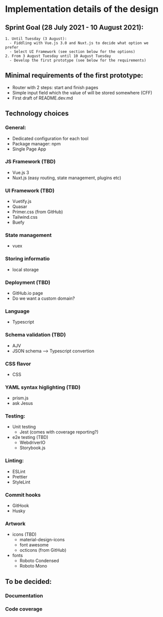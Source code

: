 # Implementation details of the design
## Sprint Goal (28 July 2021 - 10 August 2021):
    1. Until Tuesday (3 August):
      - Fiddling with Vue.js 3.0 and Nuxt.js to decide what option we prefer
      - Select UI Framework (see section below for the options)
    2. From 3 August Tuesday until 10 August Tuesday
      - Develop the first prototype (see below for the requirements)

## Minimal requirements of the first prototype:
  - Router with 2 steps: start and finish pages
  - Simple input field which the value of will be stored somewhere (CFF)
  - First draft of README.dev.md

## Technology choices

### General:
 - Dedicated configuration for each tool
 - Package manager: npm
 - Single Page App

### JS Framework (TBD)
  - Vue.js 3
  - Nuxt.js (easy routing, state management, plugins etc) 

### UI Framework (TBD)
  - Vuetify.js
  - Quasar
  - Primer.css (from GitHub)
  - Tailwind.css
  - Buefy

### State management
  - vuex

### Storing informatio
  - local storage

### Deployment  (TBD)
  - GitHub.io page
  - Do we want a custom domain?

### Language
  - Typescript

### Schema validation  (TBD)
  - AJV
  - JSON schema --> Typescript convertion

### CSS flavor
  - CSS

### YAML syntax higlighting  (TBD)
  - prism.js 
  - ask Jesus

### Testing:
  - Unit testing
    - Jest (comes with coverage reporting?)
  - e2e testing  (TBD)
    - WebdriverIO
    - Storybook.js

### Linting:
  - ESLint
  - Prettier 
  - StyleLint

### Commit hooks
  - GitHook
  - Husky

### Artwork
  - icons  (TBD)
    - material-design-icons
    - font awesome
    - octicons (from GitHub) 
  - fonts
    - Roboto Condensed
    - Roboto Mono

## To be decided:
### Documentation
### Code coverage
